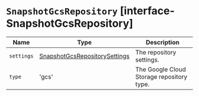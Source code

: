 # `SnapshotGcsRepository` [interface-SnapshotGcsRepository]

| Name | Type | Description |
| - | - | - |
| `settings` | [SnapshotGcsRepositorySettings](./SnapshotGcsRepositorySettings.md) | The repository settings. |
| `type` | 'gcs' | The Google Cloud Storage repository type. |
